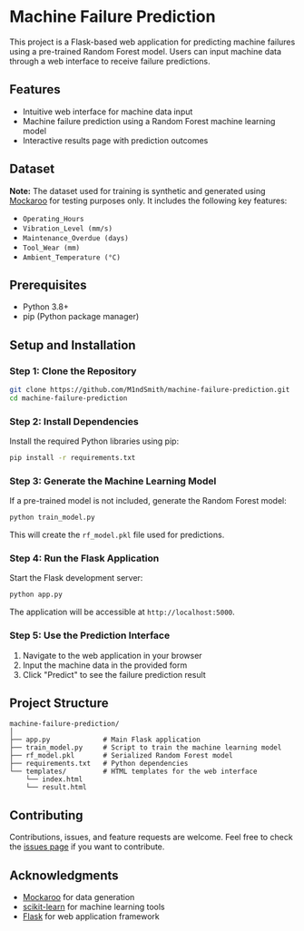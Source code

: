 # Machine Failure Prediction

This project is a Flask-based web application for predicting machine failures using a pre-trained Random Forest model. Users can input machine data through a web interface to receive failure predictions.

## Features

- Intuitive web interface for machine data input
- Machine failure prediction using a Random Forest machine learning model
- Interactive results page with prediction outcomes

## Dataset

**Note:** The dataset used for training is synthetic and generated using [Mockaroo](https://www.mockaroo.com/) for testing purposes only. It includes the following key features:

- `Operating_Hours`
- `Vibration_Level (mm/s)`
- `Maintenance_Overdue (days)`
- `Tool_Wear (mm)`
- `Ambient_Temperature (°C)`

## Prerequisites

- Python 3.8+
- pip (Python package manager)

## Setup and Installation

### Step 1: Clone the Repository

```bash
git clone https://github.com/M1ndSmith/machine-failure-prediction.git
cd machine-failure-prediction
```

### Step 2: Install Dependencies

Install the required Python libraries using pip:

```bash
pip install -r requirements.txt
```

### Step 3: Generate the Machine Learning Model

If a pre-trained model is not included, generate the Random Forest model:

```bash
python train_model.py
```

This will create the `rf_model.pkl` file used for predictions.

### Step 4: Run the Flask Application

Start the Flask development server:

```bash
python app.py
```

The application will be accessible at `http://localhost:5000`.

### Step 5: Use the Prediction Interface

1. Navigate to the web application in your browser
2. Input the machine data in the provided form
3. Click "Predict" to see the failure prediction result

## Project Structure

```
machine-failure-prediction/
│
├── app.py             # Main Flask application
├── train_model.py     # Script to train the machine learning model
├── rf_model.pkl       # Serialized Random Forest model
├── requirements.txt   # Python dependencies
└── templates/         # HTML templates for the web interface
    └── index.html
    └── result.html
```

## Contributing

Contributions, issues, and feature requests are welcome. Feel free to check the [issues page](https://github.com/M1ndSmith/machine-failure-prediction/issues) if you want to contribute.



## Acknowledgments

- [Mockaroo](https://www.mockaroo.com/) for data generation
- [scikit-learn](https://scikit-learn.org/) for machine learning tools
- [Flask](https://flask.palletsprojects.com/) for web application framework
